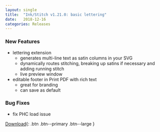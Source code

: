 ```yaml
---
layout: single
title:  "Ink/Stitch v1.21.0: basic lettering"
date:   2018-12-16
categories: Releases
---
```

### New Features
* lettering extension
  * generates multi-line text as satin columns in your SVG
  * dynamically routes stitching, breaking up satins if necessary and adding running stitch
  * live preview window
* editable footer in Print PDF with rich text
  * great for branding
  * can save as default

### Bug Fixes
* fix PHC load issue

[Download](https://github.com/inkstitch/inkstitch/releases/tag/v1.19.1){: .btn .btn--primary .btn--large }
